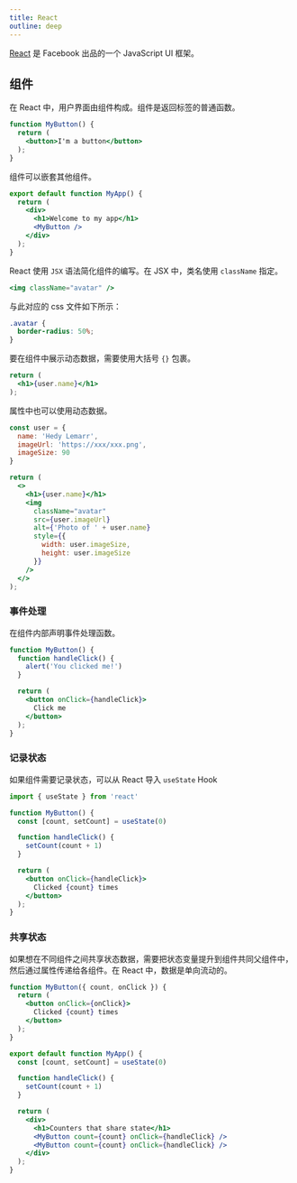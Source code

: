 ```yaml
---
title: React
outline: deep
---
```


[React](https://reactjs.org/) 是 Facebook 出品的一个 JavaScript UI 框架。

## 组件

在 React 中，用户界面由组件构成。组件是返回标签的普通函数。

```jsx
function MyButton() {
  return (
    <button>I'm a button</button>
  );
}
```

组件可以嵌套其他组件。

```jsx
export default function MyApp() {
  return (
    <div>
      <h1>Welcome to my app</h1>
      <MyButton />
    </div>
  );
}
```

React 使用 `JSX` 语法简化组件的编写。在 JSX 中，类名使用 `className` 指定。

```jsx
<img className="avatar" />
```

与此对应的 css 文件如下所示：

```css
.avatar {
  border-radius: 50%;
}
```

要在组件中展示动态数据，需要使用大括号 `{}` 包裹。

```jsx
return (
  <h1>{user.name}</h1>
);
```

属性中也可以使用动态数据。

```jsx
const user = {
  name: 'Hedy Lemarr',
  imageUrl: 'https://xxx/xxx.png',
  imageSize: 90
}

return (
  <>
    <h1>{user.name}</h1>
    <img
      className="avatar"
      src={user.imageUrl}
      alt={'Photo of ' + user.name}
      style={{
        width: user.imageSize,
        height: user.imageSize
      }}
    />
  </>
);
```

### 事件处理

在组件内部声明事件处理函数。

```jsx
function MyButton() {
  function handleClick() {
    alert('You clicked me!')
  }

  return (
    <button onClick={handleClick}>
      Click me
    </button>
  );
}
```

### 记录状态

如果组件需要记录状态，可以从 React 导入 `useState` Hook

```jsx
import { useState } from 'react'

function MyButton() {
  const [count, setCount] = useState(0)

  function handleClick() {
    setCount(count + 1)
  }

  return (
    <button onClick={handleClick}>
      Clicked {count} times
    </button>
  );
}
```

### 共享状态

如果想在不同组件之间共享状态数据，需要把状态变量提升到组件共同父组件中，然后通过属性传递给各组件。在 React 中，数据是单向流动的。

```jsx
function MyButton({ count, onClick }) {
  return (
    <button onClick={onClick}>
      Clicked {count} times
    </button>
  );
}

export default function MyApp() {
  const [count, setCount] = useState(0)

  function handleClick() {
    setCount(count + 1)
  }

  return (
    <div>
      <h1>Counters that share state</h1>
      <MyButton count={count} onClick={handleClick} />
      <MyButton count={count} onClick={handleClick} />
    </div>
  );
}
```
